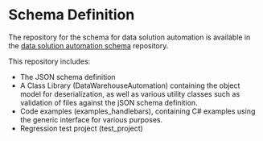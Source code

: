 # Schema Definition

The repository for the schema for data solution automation is available in the [data solution automation schema](https://github.com/data-solution-automation-engine/data-warehouse-automation-metadata-schema) repository.

This repository includes:

* The JSON schema definition
* A Class Library (DataWarehouseAutomation) containing the object model for deserialization, as well as various utility classes such as validation of files against the jSON schema definition.
* Code examples (examples_handlebars), containing C# examples using the generic interface for various purposes.
* Regression test project (test_project)
